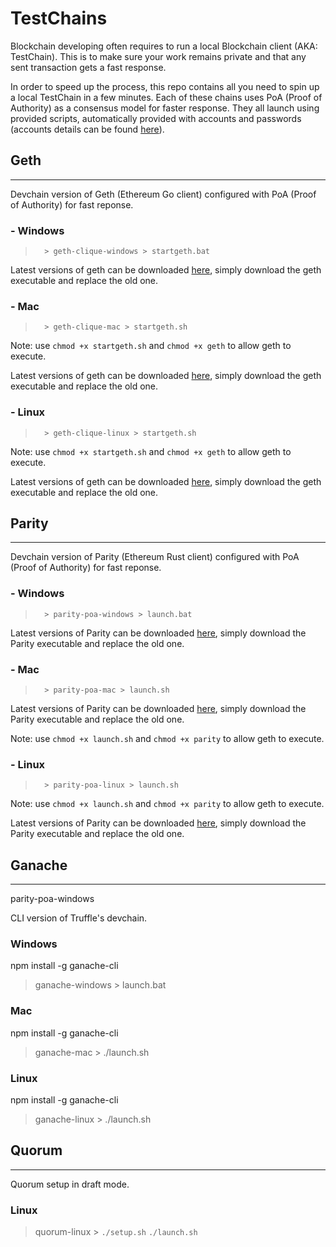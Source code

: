 # TestChains

Blockchain developing often requires to run a local Blockchain client (AKA: TestChain). This is to make sure your work remains private and that any sent transaction gets a fast response.

In order to speed up the process, this repo contains all you need to spin up a local TestChain in a few minutes. Each of these chains uses PoA (Proof of Authority) as a consensus model for faster response. They all launch using provided scripts, automatically provided with accounts and passwords (accounts details can be found [here](https://github.com/Nethereum/TestChains/blob/master/accountInfo.txt)).


## Geth
___
Devchain version of Geth (Ethereum Go client) configured with PoA (Proof of Authority) for fast reponse.

### - Windows

>       > geth-clique-windows > startgeth.bat

Latest versions of geth can be downloaded [here](https://geth.ethereum.org/downloads/), simply download the geth executable and replace the old one.

### - Mac

>       > geth-clique-mac > startgeth.sh

Note: use ``` chmod +x startgeth.sh ``` and ``` chmod +x geth ``` to allow geth to execute.

Latest versions of geth can be downloaded [here](https://geth.ethereum.org/downloads/), simply download the geth executable and replace the old one.
### - Linux

>       > geth-clique-linux > startgeth.sh

Note: use ``` chmod +x startgeth.sh ``` and ``` chmod +x geth ``` to allow geth to execute.


Latest versions of geth can be downloaded [here](https://geth.ethereum.org/downloads/), simply download the geth executable and replace the old one.
## Parity
___
Devchain version of Parity (Ethereum Rust client) configured with PoA (Proof of Authority) for fast reponse.

### - Windows

>       > parity-poa-windows > launch.bat

Latest versions of Parity can be downloaded [here](https://github.com/paritytech/parity-ethereum/releases/latest), simply download the Parity executable and replace the old one.

### - Mac

>       > parity-poa-mac > launch.sh

Latest versions of Parity can be downloaded [here](https://github.com/paritytech/parity-ethereum/releases/latest), simply download the Parity executable and replace the old one.


Note: use ``` chmod +x launch.sh ``` and ``` chmod +x parity ``` to allow geth to execute.

### - Linux

>       > parity-poa-linux > launch.sh

Note: use ``` chmod +x launch.sh ``` and ``` chmod +x parity ``` to allow geth to execute.

Latest versions of Parity can be downloaded [here](https://github.com/paritytech/parity-ethereum/releases/latest), simply download the Parity executable and replace the old one.

## Ganache
___

parity-poa-windows

CLI version of Truffle's devchain.

### Windows
npm install -g ganache-cli
>   ganache-windows    > launch.bat

### Mac
npm install -g ganache-cli
>  ganache-mac    > ./launch.sh

### Linux
npm install -g ganache-cli
>   ganache-linux    > ./launch.sh

## Quorum
___

Quorum setup in draft mode.

### Linux

>   quorum-linux    > ```./setup.sh``` ```./launch.sh```
